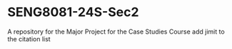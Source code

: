 # SENG8081-24S-Sec2
A repository for the Major Project for the Case Studies Course 
add jimit to the citation list 
